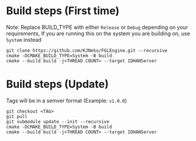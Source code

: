 # Build steps (First time)

Note: Replace BUILD_TYPE with either `Release` or `Debug` depending on your requirements, If you are running this on the system you are building on, use `System` instead

```
git clone https://github.com/KJNeko/FGLEngine.git --recursive
cmake -DCMAKE_BUILD_TYPE=System -B build
cmake --build build -j<THREAD COUNT> --target IDHANServer
```

# Build steps (Update)

Tags will be in a semver format (Example: `v1.0.0`)

```
git checkout <TAG>
git pull
git submodule update --init --recursive
cmake -DCMAKE_BUILD_TYPE=System -B build
cmake --build build -j<THREAD COUNT> --target IDHANServer
```
